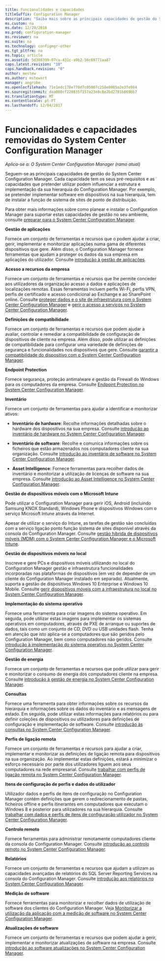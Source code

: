 ```yaml
---
title: Funcionalidades e capacidades
titleSuffix: Configuration Manager
description: "Saiba mais sobre as principais capacidades de gestão do System Center Configuration Manager."
ms.custom: na
ms.date: 12/29/2016
ms.prod: configuration-manager
ms.reviewer: na
ms.suite: na
ms.technology: configmgr-other
ms.tgt_pltfrm: na
ms.topic: article
ms.assetid: 5d388399-07ca-431c-a9b2-56c69771aa87
caps.latest.revision: "18"
caps.handback.revision: "0"
author: mestew
ms.author: mstewart
manager: angrobe
ms.openlocfilehash: 71e1edc178e770d7c05007c258e8085a2e3fe984
ms.sourcegitcommit: daa080cf220835f157a23e8c8e2bd2781b869bb7
ms.translationtype: MT
ms.contentlocale: pt-PT
ms.lasthandoff: 12/04/2017
---
```

# <a name="features-and-capabilities-of-system-center-configuration-manager"></a>Funcionalidades e capacidades removidas do System Center Configuration Manager

*Aplica-se a: O System Center Configuration Manager (ramo atual)*

Seguem-se as principais capacidades de gestão do System Center Configuration Manager. Cada capacidade tem os seus pré-requisitos e as capacidades que pretender utilizar podem influenciar a estrutura e implementação da sua hierarquia do Configuration Manager. Por exemplo, se pretender implementar software em dispositivos na sua hierarquia, tem de instalar a função de sistema de sites de ponto de distribuição.  

 Para obter mais informações sobre como planear e instalar o Configuration Manager para suportar estas capacidades de gestão no seu ambiente, consulte [preparar para o System Center Configuration Manager](../../../core/plan-design/get-ready.md).  

 **Gestão de aplicações**  

 Fornece um conjunto de ferramentas e recursos que o podem ajudar a criar, gerir, implementar e monitorizar aplicações numa gama de diferentes dispositivos que gere. Além disso, o Configuration Manager fornece ferramentas que ajudam a proteger os dados da sua empresa em aplicações do utilizador. Consulte [introdução à gestão de aplicações](/sccm/apps/understand/introduction-to-application-management).

 **Acesso a recursos da empresa**  

 Fornece um conjunto de ferramentas e recursos que lhe permite conceder aos utilizadores da organização acesso a dados e aplicações de localizações remotas. Essas ferramentas incluem perfis Wi-Fi, perfis VPN, perfis de certificado e acesso condicional ao Exchange e ao SharePoint online. Consulte [proteger dados e o site de infraestrutura com o System Center Configuration Manager](../../../protect/understand/protect-data-and-site-infrastructure.md) e [gerir o acesso a serviços no System Center Configuration Manager](../../../protect/deploy-use/manage-access-to-services.md).  

 **Definições de compatibilidade**  

 Fornece um conjunto de ferramentas e recursos que podem ajudar a avaliar, controlar e remediar a compatibilidade de configuração de dispositivos de cliente na empresa. Além disso, pode utilizar as definições de compatibilidade para configurar uma variedade de definições de segurança e funcionalidades nos dispositivos que gere. Consulte [garantir a compatibilidade do dispositivo com o System Center Configuration Manager](../../../compliance/understand/ensure-device-compliance.md).  

 **Endpoint Protection**  

 Fornece segurança, proteção antimalware e gestão da Firewall do Windows para os computadores da empresa. Consulte [Endpoint Protection no System Center Configuration Manager](../../../protect/deploy-use/endpoint-protection.md).  

 **Inventário**  

 Fornece um conjunto de ferramentas para ajudar a identificar e monitorizar ativos:  

-   **Inventário de hardware**: Recolhe informações detalhadas sobre o hardware dos dispositivos na sua empresa. Consulte [introdução ao inventário de hardware no System Center Configuration Manager](../../../core/clients/manage/inventory/introduction-to-hardware-inventory.md).  

-   **Inventário de software**: Recolhe e comunica informações sobre os ficheiros que estão armazenados nos computadores cliente na sua organização. Consulte [introdução ao inventário de software no System Center Configuration Manager](../../../core/clients/manage/inventory/introduction-to-software-inventory.md).  

-   **Asset Intelligence**: Fornece ferramentas para recolher dados de inventário e monitorizar a utilização de licenças de software na sua empresa. Consulte [introdução ao Asset Intelligence no System Center Configuration Manager](../../../core/clients/manage/asset-intelligence/introduction-to-asset-intelligence.md).  

**Gestão de dispositivos móveis com o Microsoft Intune**  

 Pode utilizar o Configuration Manager para gerir iOS, Android (incluindo Samsung KNOX Standard), Windows Phone e dispositivos Windows com o serviço Microsoft Intune através da Internet.

 Apesar de utilizar o serviço do Intune, as tarefas de gestão são concluídas com a serviço ligação ponto função sistema de sites disponível através da consola do Configuration Manager. Consulte [gestão híbrida de dispositivos móveis (MDM) com o System Center Configuration Manager e o Microsoft Intune](../../../mdm/understand/hybrid-mobile-device-management.md).  

 **Gestão de dispositivos móveis no local**  

 Inscreve e gere PCs e dispositivos móveis utilizando no local do Configuration Manager gestão e infraestrutura funcionalidades incorporadas nas plataformas de dispositivos (em vez de depender de um cliente do Configuration Manager instalado em separado). Atualmente, suporta a gestão de dispositivos Windows 10 Enterprise e Windows 10 Mobile. Consulte [gerir dispositivos móveis com a infraestrutura no local no System Center Configuration Manager](../../../mdm/understand/manage-mobile-devices-with-on-premises-infrastructure.md).  

 **Implementação do sistema operativo**  

 Fornece uma ferramenta para criar imagens do sistema operativo. Em seguida, pode utilizar estas imagens para implementar os sistemas operativos em computadores, através de PXE de arranque ou suportes de dados, tais como um conjunto de CD, DVD ou USB unidades flash. Tenha em atenção que isto aplica-se a computadores que são geridos pelo Configuration Manager, bem como computadores não geridos. Consulte [introdução à implementação do sistema operativo no System Center Configuration Manager](../../../osd/understand/introduction-to-operating-system-deployment.md).  

 **Gestão de energia**  

 Fornece um conjunto de ferramentas e recursos que pode utilizar para gerir e monitorizar o consumo de energia dos computadores cliente na empresa. Consulte [introdução à gestão de energia no System Center Configuration Manager](../../../core/clients/manage/power/introduction-to-power-management.md).  

 **Consultas**  

 Fornece uma ferramenta para obter informações sobre os recursos da hierarquia e informações sobre os dados do inventário e as mensagens de estado. Em seguida, pode utilizar estas informações para relatórios ou para definir coleções de dispositivos ou utilizadores para definições de configuração e implementação de software. Consulte [introdução às consultas no System Center Configuration Manager](../../../core/servers/manage/introduction-to-queries.md).  

 **Perfis de ligação remota**  

 Fornece um conjunto de ferramentas e recursos para ajudar a criar, implementar e monitorizar as definições de ligação remota para dispositivos na sua organização. Ao implementar estas definições, estará a minimizar o esforço necessário por parte dos utilizadores liguem aos seus computadores na rede empresarial. Consulte [trabalhar com perfis de ligação remota no System Center Configuration Manager](/sccm/compliance/deploy-use/create-remote-connection-profiles).  

 **Itens de configuração de perfis e dados do utilizador**  

 Utilizador dados e perfis de itens de configuração no Configuration Manager contém definições que gerem o redirecionamento de pastas, ficheiros offline e perfis itinerantes em computadores que executam o Windows 8 e posterior para utilizadores na sua hierarquia. Consulte [trabalhar com dados e perfis de itens de configuração utilizador no System Center Configuration Manager](/sccm/compliance/deploy-use/create-user-data-and-profiles-configuration-items).  

 **Controlo remoto**  

 Fornece ferramentas para administrar remotamente computadores cliente da consola do Configuration Manager. Consulte [introdução ao controlo remoto no System Center Configuration Manager](../../../core/clients/manage/remote-control/introduction-to-remote-control.md).  

 **Relatórios**  

 Fornece um conjunto de ferramentas e recursos que ajudam a utilizam as capacidades avançadas de relatórios do SQL Server Reporting Services na consola do Configuration Manager. Consulte [introdução aos relatórios no System Center Configuration Manager](../../../core/servers/manage/introduction-to-reporting.md).  

 **Medição de software**  

 Fornece ferramentas para monitorizar e recolher dados de utilização de software dos clientes do Configuration Manager. Veja [Monitorizar a utilização da aplicação com a medição de software no System Center Configuration Manager](../../../apps/deploy-use/monitor-app-usage-with-software-metering.md).  

 **Atualizações de software**  

 Fornece um conjunto de ferramentas e recursos que podem ajudar a gerir, implementar e monitorizar atualizações de software na empresa. Consulte [introdução ao software atualizações no System Center Configuration Manager](/sccm/sum/understand/software-updates-introduction).  
